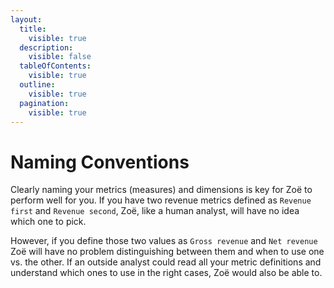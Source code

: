 ```yaml
---
layout:
  title:
    visible: true
  description:
    visible: false
  tableOfContents:
    visible: true
  outline:
    visible: true
  pagination:
    visible: true
---
```


# Naming Conventions

Clearly naming your metrics (measures) and dimensions is key for Zoë to perform well for you. If you have two revenue metrics defined as `Revenue first` and `Revenue second`, Zoë, like a human analyst, will have no idea which one to pick.

However, if you define those two values as `Gross revenue` and `Net revenue` Zoë will have no problem distinguishing between them and when to use one vs. the other. If an outside analyst could read all your metric definitions and understand which ones to use in the right cases, Zoë would also be able to.
